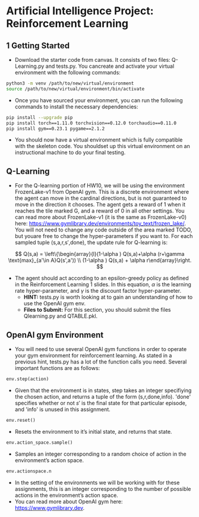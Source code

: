 # Artificial Intelligence Project: Reinforcement Learning
## 1 Getting Started
* Download the starter code from canvas. It consists of two files: Q-Learning.py and tests.py. You cancreate and activate your virtual environment with the following commands:
```bash
python3 -m venv /path/to/new/virtual/environment
source /path/to/new/virtual/environment/bin/activate
```
* Once you have sourced your environment, you can run the following commands to install the necessary dependencies:
```bash
pip install --upgrade pip
pip install torch==1.11.0 torchvision==0.12.0 torchaudio==0.11.0
pip install gym==0.23.1 pygame==2.1.2
```
* You should now have a virtual environment which is fully compatible with the skeleton code. You shouldset up this virtual environment on an instructional machine to do your final testing.
## Q-Learning
* For the Q-learning portion of HW10, we will be using the environment FrozenLake-v1 from OpenAI gym. This is a discrete environment  where the agent can move in the cardinal directions, but is not guaranteed to move in the direction it chooses. The agent gets a reward of 1 when it reaches the tile marked G, and a reward of 0 in all other settings.  You can read more about FrozenLake-v1 (it is the same as FrozenLake-v0) here: [<span style="color:blue">https://www.gymlibrary.dev/environments/toy_text/frozen_lake/</span>](https://www.gymlibrary.dev/environments/toy_text/frozen_lake/). You will not need to change any code outside of the area marked TODO, but youare free to change the hyper-parameters if you want to. For each sampled tuple (s,a,r,s′,done), the update rule for Q-learning is:

$$
Q(s,a) = \left\{\begin{array}{l}(1-\alpha ) Q(s,a)+\alpha (r+\gamma \text{max}_{a'\in A}Q(s',a')) \\
(1-\alpha ) Q(s,a) + \alpha r\end{array}\right.
$$

* The agent should act according to an epsilon-greedy policy as defined in the Reinforcement Learning 1 slides. In this equation, $\alpha$ is the learning rate hyper-parameter, and $\gamma$ is the discount factor hyper-parameter.
    * **HINT:** tests.py is worth looking at to gain an understanding of how to use the OpenAI gym env.
    * **Files to Submit:** For this section, you should submit the files Qlearning.py and QTABLE.pkl.
## OpenAI gym Environment
* You will need to use several OpenAI gym functions in order to operate your gym environment for reinforcement learning. As stated in a previous hint, tests.py has a lot of the function calls you need. Several important functions are as follows:
```python
env.step(action)
```
* Given that the environment is in states, step takes an integer specifiying the chosen action, and returns a tuple of the form (s,r,done,info). 'done' specifies whether or not $s'$ is the final state for that particular episode, and 'info' is unused in this assignment.

```python
env.reset()
```
* Resets the environment to it’s initial state, and returns that state.

```python
env.action_space.sample()
```
* Samples an integer corresponding to a random choice of action in the environment’s action space.

```python
env.actionspace.n
```
* In the setting of the environments we will be working with for these assignments, this is an integer corresponding to the number of possible actions in the environment’s action space.
* You can read more about OpenAI gym here: [<span style="color:blue">https://www.gymlibrary.dev</span>](https://www.gymlibrary.dev).